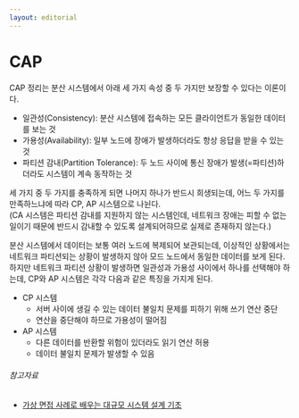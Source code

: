 ```yaml
---
layout: editorial
---
```


# CAP

CAP 정리는 분산 시스템에서 아래 세 가지 속성 중 두 가지만 보장할 수 있다는 이론이다.

- 일관성(Consistency): 분산 시스템에 접속하는 모든 클라이언트가 동일한 데이터를 보는 것
- 가용성(Availability): 일부 노드에 장애가 발생하더라도 항상 응답을 받을 수 있는 것
- 파티션 감내(Partition Tolerance): 두 노드 사이에 통신 장애가 발생(=파티션)하더라도 시스템이 계속 동작하는 것

세 가지 중 두 가지를 충족하게 되면 나머지 하나가 반드시 희생되는데, 어느 두 가지를 만족하느냐에 따라 CP, AP 시스템으로 나뉜다.  
(CA 시스템은 파티션 감내를 지원하지 않는 시스템인데, 네트워크 장애는 피할 수 없는 일이기 때문에 반드시 감내할 수 있도록 설계되어햐므로 실제로 존재하지 않는다.)

분산 시스템에서 데이터는 보통 여러 노드에 복제되어 보관되는데, 이상적인 상황에서는 네트워크 파티션되는 상황이 발생하지 않아 모드 노드에서 동일한 데이터를 보게 된다.  
하지만 네트워크 파티션 상황이 발생하면 일관성과 가용성 사이에서 하나를 선택해야 하는데, CP와 AP 시스템은 각각 다음과 같은 특징을 가지게 된다.

- CP 시스템
    - 서버 사이에 생길 수 있는 데이터 불일치 문제를 피하기 위해 쓰기 연산 중단
    - 연산을 중단해야 하므로 가용성이 떨어짐
- AP 시스템
    - 다른 데이터를 반환할 위험이 있더라도 읽기 연산 허용
    - 데이터 불일치 문제가 발생할 수 있음

###### 참고자료

- [가상 면접 사례로 배우는 대규모 시스템 설계 기초](https://kobic.net/book/bookInfo/view.do?isbn=9788966263158)
